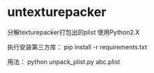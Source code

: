 # untexturepacker
分解texturepacker打包出的plist
使用Python2.X

执行安装第三方库：
pip install -r requirements.txt

用法：
python unpack_plist.py abc.plist
